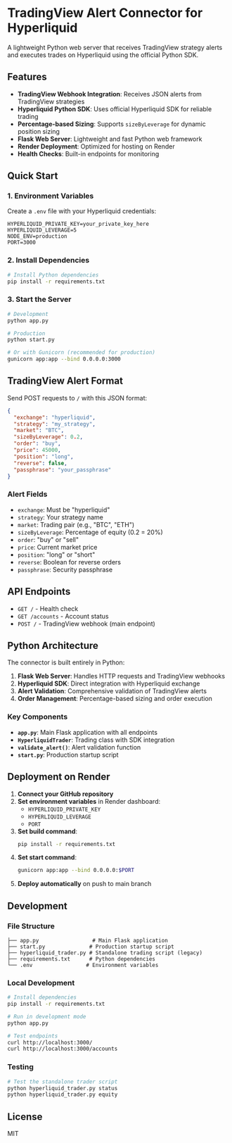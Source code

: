 # TradingView Alert Connector for Hyperliquid

A lightweight Python web server that receives TradingView strategy alerts and executes trades on Hyperliquid using the official Python SDK.

## Features

- **TradingView Webhook Integration**: Receives JSON alerts from TradingView strategies
- **Hyperliquid Python SDK**: Uses official Hyperliquid SDK for reliable trading
- **Percentage-based Sizing**: Supports `sizeByLeverage` for dynamic position sizing
- **Flask Web Server**: Lightweight and fast Python web framework
- **Render Deployment**: Optimized for hosting on Render
- **Health Checks**: Built-in endpoints for monitoring

## Quick Start

### 1. Environment Variables

Create a `.env` file with your Hyperliquid credentials:

```env
HYPERLIQUID_PRIVATE_KEY=your_private_key_here
HYPERLIQUID_LEVERAGE=5
NODE_ENV=production
PORT=3000
```

### 2. Install Dependencies

```bash
# Install Python dependencies
pip install -r requirements.txt
```

### 3. Start the Server

```bash
# Development
python app.py

# Production
python start.py

# Or with Gunicorn (recommended for production)
gunicorn app:app --bind 0.0.0.0:3000
```

## TradingView Alert Format

Send POST requests to `/` with this JSON format:

```json
{
  "exchange": "hyperliquid",
  "strategy": "my_strategy",
  "market": "BTC",
  "sizeByLeverage": 0.2,
  "order": "buy",
  "price": 45000,
  "position": "long",
  "reverse": false,
  "passphrase": "your_passphrase"
}
```

### Alert Fields

- `exchange`: Must be "hyperliquid"
- `strategy`: Your strategy name
- `market`: Trading pair (e.g., "BTC", "ETH")
- `sizeByLeverage`: Percentage of equity (0.2 = 20%)
- `order`: "buy" or "sell"
- `price`: Current market price
- `position`: "long" or "short"
- `reverse`: Boolean for reverse orders
- `passphrase`: Security passphrase

## API Endpoints

- `GET /` - Health check
- `GET /accounts` - Account status
- `POST /` - TradingView webhook (main endpoint)

## Python Architecture

The connector is built entirely in Python:

1. **Flask Web Server**: Handles HTTP requests and TradingView webhooks
2. **Hyperliquid SDK**: Direct integration with Hyperliquid exchange
3. **Alert Validation**: Comprehensive validation of TradingView alerts
4. **Order Management**: Percentage-based sizing and order execution

### Key Components

- **`app.py`**: Main Flask application with all endpoints
- **`HyperliquidTrader`**: Trading class with SDK integration
- **`validate_alert()`**: Alert validation function
- **`start.py`**: Production startup script

## Deployment on Render

1. **Connect your GitHub repository**
2. **Set environment variables** in Render dashboard:
   - `HYPERLIQUID_PRIVATE_KEY`
   - `HYPERLIQUID_LEVERAGE`
   - `PORT`
3. **Set build command**:
   ```bash
   pip install -r requirements.txt
   ```
4. **Set start command**:
   ```bash
   gunicorn app:app --bind 0.0.0.0:$PORT
   ```
5. **Deploy automatically** on push to main branch

## Development

### File Structure

```
├── app.py                 # Main Flask application
├── start.py              # Production startup script
├── hyperliquid_trader.py # Standalone trading script (legacy)
├── requirements.txt      # Python dependencies
└── .env                 # Environment variables
```

### Local Development

```bash
# Install dependencies
pip install -r requirements.txt

# Run in development mode
python app.py

# Test endpoints
curl http://localhost:3000/
curl http://localhost:3000/accounts
```

### Testing

```bash
# Test the standalone trader script
python hyperliquid_trader.py status
python hyperliquid_trader.py equity
```

## License

MIT
